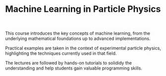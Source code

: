 # Machine Learning in Particle Physics

<br><br>
This course introduces the key concepts of machine learning, from the underlying mathematical foundations up to advanced implementations.

Practical examples are taken in the context of experimental particle physics, highlighting the techniques currently used in that field.

The lectures are followed by hands-on tutorials to solididy the understanding and help students gain valuable programming skills.


```{warning} The course website is currently under construction.
```



